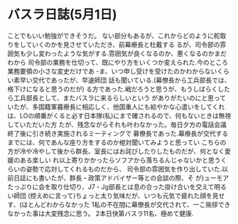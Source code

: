 # バスラ日誌(5月1日)

ことでもいい勉強ができそうだ。
ない部分もあるが、これからどのように舵取りをしていくのかを見させていただき、前幕療長と杜戴する
るが、司令部の雰囲気も少し変わったような気がする.雰囲気が良くなるのか、悪くなるのかまだわから
司令部の業務を仕切って、既にやり方をいくつか変えられた.今のところ業務要領の小さな変史だけであ
-ま、いつ申し受けを受けたのかわからないくらい素早い交代であったが、早速師団
話も聞いている.(幕僚長から工兵部長では、格下けになると思うのだが)
る方であった.戦だろうと思うが、もうしばらくしたら工兵部長として、またバスラに来るらしいという
がありがたいのにと思っていたが、多国籍軍暮療長に相応しく、他国重人にも給やかな心遣いをしてくれ
は、LOの順番がくると必す日本隊(私)にまで確されるので、何もないときは無視していただいた方
たが、残念ながらそれも叶わなかった。毎日夕方の電話会議終了後に引き続き実施されるミーティングで
募僚長であった.幕療長が交代するまでには、何であんな座り方をするのか梍対聞いてみようと思ってい
こちらの方が冷や冷やして後から群長、室長にはお詫びしたりしたものだが、何となく愛媛のある楽しい
れ以上寄りかかったらソフアから落ちるんじゃないかと思うくらいの姿勢で応対してくれるものだから、
司令部の雰囲気を作り出していた.以前日誌にも書いたが、群長・政策アドバイザー等との会談の際、そ
が)ューモアたっぷりに会を取り仕切り、J7・Jg部長とは息の合った掛け合いを交えて明るい師団
(控えめに言って)ちょっと太り気味だが、いつも元気で疲れた顔を見せす、(ほとんどわからなかった
1私の不在間に幕僚長が交代されて、一こ挨拶できなかった事は大変残念に思う。
2本日快第バスラ11名、極めて健康.
